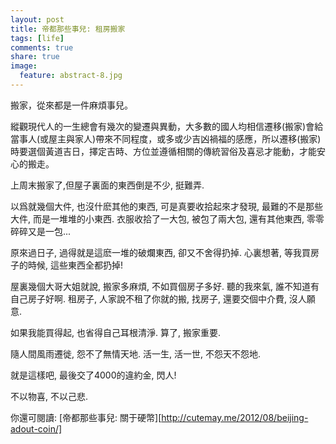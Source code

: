 ```yaml
---
layout: post
title: 帝都那些事兒: 租房搬家
tags: [life]
comments: true
share: true
image:
  feature: abstract-8.jpg
---
```


搬家，從來都是一件麻煩事兒。

縱觀現代人的一生總會有幾次的變遷與異動，大多數的國人均相信遷移(搬家)會給當事人(或屋主與家人)帶來不同程度，或多或少吉凶禍福的感應，所以遷移(搬家)時要選個黃道吉日，擇定吉時、方位並遵循相關的傳統習俗及喜忌才能動，才能安心的搬走。

上周末搬家了,但屋子裏面的東西倒是不少, 挺難弄.

以爲就幾個大件, 也沒什麽其他的東西, 可是真要收拾起來才發現, 最難的不是那些大件, 而是一堆堆的小東西. 衣服收拾了一大包, 被包了兩大包, 還有其他東西, 零零碎碎又是一包...

原來過日子, 過得就是這麽一堆的破爛東西, 卻又不舍得扔掉. 心裏想著, 等我買房子的時候, 這些東西全都扔掉!

屋裏幾個大哥大姐就說, 搬家多麻煩, 不如買個房子多好. 聽的我來氣, 誰不知道有自己房子好啊. 租房子, 人家說不租了你就的搬, 找房子, 還要交個中介費, 沒人願意.

如果我能買得起, 也省得自己耳根清淨. 算了, 搬家重要.

隨人間風雨遷徙, 怨不了無情天地. 活一生, 活一世, 不怨天不怨地.

就是這樣吧, 最後交了4000的違約金, 閃人!

不以物喜, 不以己悲.

你還可閱讀: [帝都那些事兒: 關于硬幣][http://cutemay.me/2012/08/beijing-adout-coin/]
